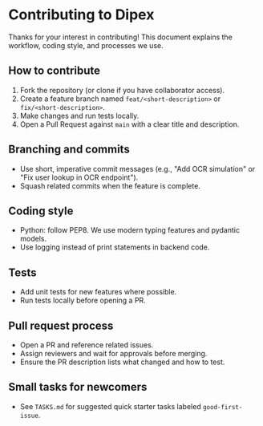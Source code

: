 # Contributing to Dipex

Thanks for your interest in contributing! This document explains the workflow, coding style, and processes we use.

## How to contribute
1. Fork the repository (or clone if you have collaborator access).
2. Create a feature branch named `feat/<short-description>` or `fix/<short-description>`.
3. Make changes and run tests locally.
4. Open a Pull Request against `main` with a clear title and description.

## Branching and commits
- Use short, imperative commit messages (e.g., "Add OCR simulation" or "Fix user lookup in OCR endpoint").
- Squash related commits when the feature is complete.

## Coding style
- Python: follow PEP8. We use modern typing features and pydantic models.
- Use logging instead of print statements in backend code.

## Tests
- Add unit tests for new features where possible.
- Run tests locally before opening a PR.

## Pull request process
- Open a PR and reference related issues.
- Assign reviewers and wait for approvals before merging.
- Ensure the PR description lists what changed and how to test.

## Small tasks for newcomers
- See `TASKS.md` for suggested quick starter tasks labeled `good-first-issue`.
